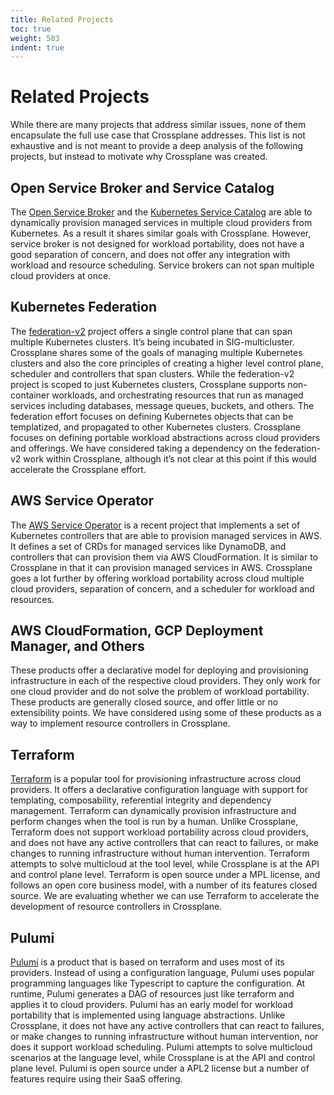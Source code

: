 ```yaml
---
title: Related Projects
toc: true
weight: 503
indent: true
---
```


# Related Projects

While there are many projects that address similar issues, none of them
encapsulate the full use case that Crossplane addresses. This list is not
exhaustive and is not meant to provide a deep analysis of the following
projects, but instead to motivate why Crossplane was created.

## Open Service Broker and Service Catalog

The [Open Service Broker] and the [Kubernetes Service Catalog] are able to
dynamically provision managed services in multiple cloud providers from
Kubernetes. As a result it shares similar goals with Crossplane. However,
service broker is not designed for workload portability, does not have a good
separation of concern, and does not offer any integration with workload and
resource scheduling. Service brokers can not span multiple cloud providers at
once.

## Kubernetes Federation

The [federation-v2] project offers a single control plane that can span multiple
Kubernetes clusters. It’s being incubated in SIG-multicluster. Crossplane shares
some of the goals of managing multiple Kubernetes clusters and also the core
principles of creating a higher level control plane, scheduler and controllers
that span clusters. While the federation-v2 project is scoped to just Kubernetes
clusters, Crossplane supports non-container workloads, and orchestrating
resources that run as managed services including databases, message queues,
buckets, and others. The federation effort focuses on defining Kubernetes
objects that can be templatized, and propagated to other Kubernetes clusters.
Crossplane focuses on defining portable workload abstractions across cloud
providers and offerings. We have considered taking a dependency on the
federation-v2 work within Crossplane, although it’s not clear at this point if
this would accelerate the Crossplane effort.

## AWS Service Operator

The [AWS Service Operator] is a recent project that implements a set of
Kubernetes controllers that are able to provision managed services in AWS. It
defines a set of CRDs for managed services like DynamoDB, and controllers that
can provision them via AWS CloudFormation. It is similar to Crossplane in that
it can provision managed services in AWS. Crossplane goes a lot further by
offering workload portability across cloud multiple cloud providers, separation
of concern, and a scheduler for workload and resources.

## AWS CloudFormation, GCP Deployment Manager, and Others

These products offer a declarative model for deploying and provisioning
infrastructure in each of the respective cloud providers. They only work for one
cloud provider and do not solve the problem of workload portability. These
products are generally closed source, and offer little or no extensibility
points. We have considered using some of these products as a way to implement
resource controllers in Crossplane.

## Terraform

[Terraform] is a popular tool for provisioning infrastructure across cloud
providers. It offers a declarative configuration language with support for
templating, composability, referential integrity and dependency management.
Terraform can dynamically provision infrastructure and perform changes when the
tool is run by a human. Unlike Crossplane, Terraform does not support workload
portability across cloud providers, and does not have any active controllers
that can react to failures, or make changes to running infrastructure without
human intervention. Terraform attempts to solve multicloud at the tool level,
while Crossplane is at the API and control plane level. Terraform is open source
under a MPL license, and follows an open core business model, with a number of
its features closed source. We are evaluating whether we can use Terraform to
accelerate the development of resource controllers in Crossplane.

## Pulumi

[Pulumi] is a product that is based on terraform and uses most of its providers.
Instead of using a configuration language, Pulumi uses popular programming
languages like Typescript to capture the configuration. At runtime, Pulumi
generates a DAG of resources just like terraform and applies it to cloud
providers. Pulumi has an early model for workload portability that is
implemented using language abstractions. Unlike Crossplane, it does not have any
active controllers that can react to failures, or make changes to running
infrastructure without human intervention, nor does it support workload
scheduling. Pulumi attempts to solve multicloud scenarios at the language level,
while Crossplane is at the API and control plane level. Pulumi is open source
under a APL2 license but a number of features require using their SaaS offering.

<!-- Named Links -->

[Open Service Broker]: https://www.openservicebrokerapi.org/
[Kubernetes Service Catalog]: https://kubernetes.io/docs/concepts/extend-kubernetes/service-catalog/
[federation-v2]: https://github.com/kubernetes-sigs/federation-v2
[AWS Service Operator]: https://github.com/awslabs/aws-service-operator
[Terraform]: https://www.terraform.io/
[Pulumi]: https://www.pulumi.com/
